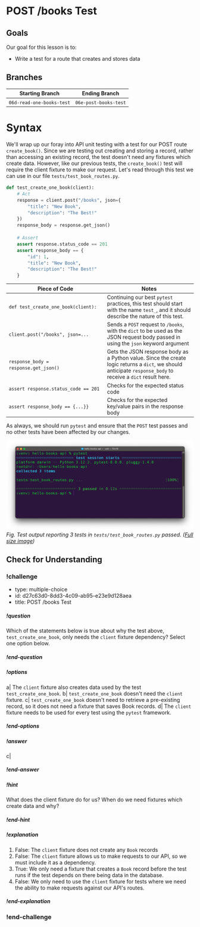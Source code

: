 # POST /books Test

## Goals

Our goal for this lesson is to:
- Write a test for a route that creates and stores data

## Branches

| Starting Branch | Ending Branch|
|--|--|
|`06d-read-one-books-test` |`06e-post-books-test`|


# Syntax

We'll wrap up our foray into API unit testing with a test for our POST route `create_book()`. Since we are testing out creating and storing a record, rather than accessing an existing record, the test doesn't need any fixtures which create data. However, like our previous tests, the `create_book()` test will require the client fixture to make our request. Let's read through this test we can use in our file `tests/test_book_routes.py`.

```python
def test_create_one_book(client):
    # Act
    response = client.post("/books", json={
        "title": "New Book",
        "description": "The Best!"
    })
    response_body = response.get_json()

    # Assert
    assert response.status_code == 201
    assert response_body == {
        "id": 1,
        "title": "New Book",
        "description": "The Best!"
    }
```

| <div style="min-width:250px;"> Piece of Code </div> | Notes|
|--|--|
|`def test_create_one_book(`&ZeroWidthSpace;`client):` | Continuing our best `pytest` practices, this test should start with the name `test_`, and it should describe the nature of this test.|
|`client.post("/books", json=...`|Sends a `POST` request to `/books`, with the `dict` to be used as the JSON request body passed in using the `json` keyword argument| 
| `response_body = response.get_json()`| Gets the JSON response body as a Python value. Since the create logic returns a `dict`, we should anticipate `response_body` to receive a `dict` result here.|
|`assert response.status_code == 201`|Checks for the expected status code|
|`assert response_body == {...}}`| Checks for the expected key/value pairs in the response body|

As always, we should run `pytest` and ensure that the `POST` test passes and no other tests have been affected by our changes.

![Screenshot of pytest test result: 3 tests in tests/test_book_routes.py passed](../assets/api-6-testing/api-6-testing_post_test_success.png)  
_Fig. Test output reporting 3 tests in `tests/test_book_routes.py` passed. ([Full size image](../assets/api-6-testing/api-6-testing_post_test_success.png))_

## Check for Understanding

<!-- prettier-ignore-start -->
### !challenge
* type: multiple-choice
* id: d27c63d0-8dd3-4c09-ab95-e23e9d128aea
* title: POST /books Test
##### !question

Which of the statements below is true about why the test above, `test_create_one_book`, only needs the `client` fixture dependency? Select one option below.

##### !end-question
##### !options

a| The `client` fixture also creates data used by the test `test_create_one_book`.
b| `test_create_one_book` doesn't need the `client` fixture.
c| `test_create_one_book` doesn't need to retrieve a pre-existing record, so it does not need a fixture that saves Book records.
d| The `client` fixture needs to be used for every test using the `pytest` framework.

##### !end-options
##### !answer

c|

##### !end-answer
##### !hint

What does the client fixture do for us? When do we need fixtures which create data and why?

##### !end-hint
##### !explanation

1. False: The `client` fixture does not create any `Book` records
2. False: The `client` fixture allows us to make requests to our API, so we must include it as a dependency.
3. True: We only need a fixture that creates a `Book` record before the test runs if the test depends on there being data in the database.
4. False: We only need to use the `client` fixture for tests where we need the ability to make requests against our API's routes.

##### !end-explanation
### !end-challenge
<!-- prettier-ignore-end -->